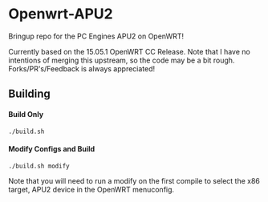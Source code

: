 # Openwrt-APU2

Bringup repo for the PC Engines APU2 on OpenWRT!

Currently based on the 15.05.1 OpenWRT CC Release. Note that I have no intentions of merging this upstream, so the code may be a bit rough. Forks/PR's/Feedback is always appreciated!

Building
-----
#### Build Only
`./build.sh`

#### Modify Configs and Build
`./build.sh modify`

Note that you will need to run a modify on the first compile to select the x86 target, APU2 device in the OpenWRT menuconfig.
